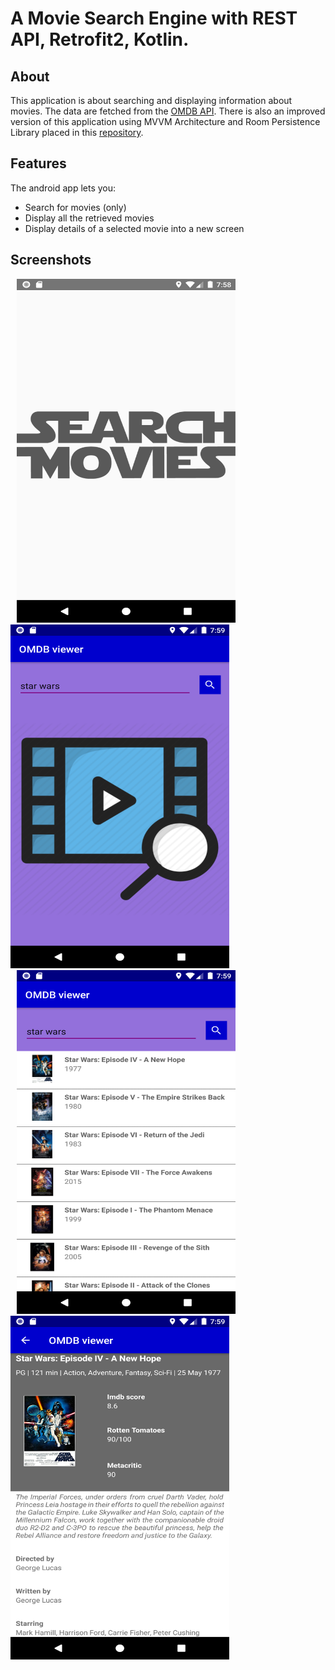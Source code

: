 # A Movie Search Engine with REST API, Retrofit2, Kotlin.

## About

This application is about searching and displaying information about movies. The data are fetched from the [OMDB API](http://www.omdbapi.com/). There is also an improved version of this application using MVVM Architecture and Room Persistence Library placed in this [repository]( https://github.com/karadimou-mar/omdb_movie_app.git).

## Features

The android app lets you:
  
- Search for movies (only)
- Display all the retrieved movies
- Display details of a selected movie into a new screen

## Screenshots
<div class="images12"> 
<img src="/app/screenshots/1.png" alt="1" width="350" height="550" hspace="10"/>
<img src="/app/screenshots/2.png" alt="2" width="350" height="550"/>
</div>
<div class="images34">
<img src="/app/screenshots/3.png" alt="3" width="350" height="550" hspace="10"/>
<img src="/app/screenshots/4.png" alt="4" width="350" height="550"/>
</div>